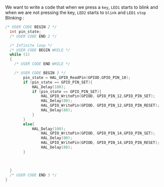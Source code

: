 We want to write a code that when we press a `key`, `LED1` starts to blink and when we are not pressing the key, `LED2` starts to `blink` and `LED1` `stop` Blinking :

```c
/* USER CODE BEGIN 2 */
  int pin_state;
  /* USER CODE END 2 */

  /* Infinite loop */
  /* USER CODE BEGIN WHILE */
  while (1)
  {
    /* USER CODE END WHILE */

    /* USER CODE BEGIN 3 */
		pin_state = HAL_GPIO_ReadPin(GPIOD,GPIO_PIN_10);
		if (pin_state == GPIO_PIN_SET){
			HAL_Delay(100);
			if (pin_state == GPIO_PIN_SET){
				HAL_GPIO_WritePin(GPIOD, GPIO_PIN_12,GPIO_PIN_SET);
				HAL_Delay(80);
				HAL_GPIO_WritePin(GPIOD, GPIO_PIN_12,GPIO_PIN_RESET);
				HAL_Delay(80);				
			}
		}
		else{
			HAL_Delay(100);
				HAL_GPIO_WritePin(GPIOD, GPIO_PIN_14,GPIO_PIN_SET);
				HAL_Delay(80);
				HAL_GPIO_WritePin(GPIOD, GPIO_PIN_14,GPIO_PIN_RESET);
				HAL_Delay(80);	
		}			
				
				
		
  }
  /* USER CODE END 3 */
}
```
<!--  <p align="center">
  <img 
    src="../../images/s3/2led_blinking.png"
  >
</p> -->

